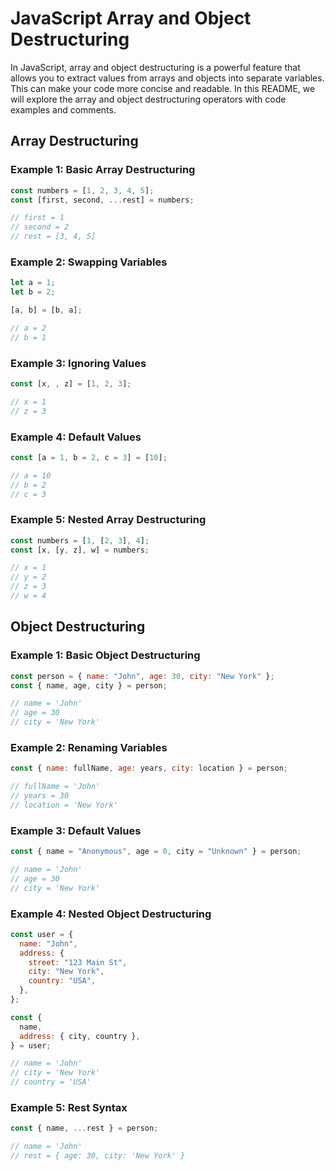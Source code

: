 # JavaScript Array and Object Destructuring

In JavaScript, array and object destructuring is a powerful feature that allows you to extract values from arrays and objects into separate variables. This can make your code more concise and readable. In this README, we will explore the array and object destructuring operators with code examples and comments.

## Array Destructuring

### Example 1: Basic Array Destructuring

```javascript
const numbers = [1, 2, 3, 4, 5];
const [first, second, ...rest] = numbers;

// first = 1
// second = 2
// rest = [3, 4, 5]
```

### Example 2: Swapping Variables

```javascript
let a = 1;
let b = 2;

[a, b] = [b, a];

// a = 2
// b = 1
```

### Example 3: Ignoring Values

```javascript
const [x, , z] = [1, 2, 3];

// x = 1
// z = 3
```

### Example 4: Default Values

```javascript
const [a = 1, b = 2, c = 3] = [10];

// a = 10
// b = 2
// c = 3
```

### Example 5: Nested Array Destructuring

```javascript
const numbers = [1, [2, 3], 4];
const [x, [y, z], w] = numbers;

// x = 1
// y = 2
// z = 3
// w = 4
```

## Object Destructuring

### Example 1: Basic Object Destructuring

```javascript
const person = { name: "John", age: 30, city: "New York" };
const { name, age, city } = person;

// name = 'John'
// age = 30
// city = 'New York'
```

### Example 2: Renaming Variables

```javascript
const { name: fullName, age: years, city: location } = person;

// fullName = 'John'
// years = 30
// location = 'New York'
```

### Example 3: Default Values

```javascript
const { name = "Anonymous", age = 0, city = "Unknown" } = person;

// name = 'John'
// age = 30
// city = 'New York'
```

### Example 4: Nested Object Destructuring

```javascript
const user = {
  name: "John",
  address: {
    street: "123 Main St",
    city: "New York",
    country: "USA",
  },
};

const {
  name,
  address: { city, country },
} = user;

// name = 'John'
// city = 'New York'
// country = 'USA'
```

### Example 5: Rest Syntax

```javascript
const { name, ...rest } = person;

// name = 'John'
// rest = { age: 30, city: 'New York' }
```
